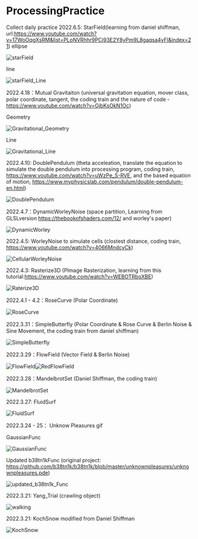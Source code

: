# ProcessingPractice
Collect daily practice</n>
2022.6.5: StarField(learning from daniel shiffman, url:https://www.youtube.com/watch?v=17WoOqgXsRM&list=PLoNVRhhr9PCj93E2Y8yPm9L8gaqsa4yFl&index=21)
ellipse

![starField](https://user-images.githubusercontent.com/59080745/172038545-234509a5-0805-408c-937f-7350214ac70e.gif)

line

![starField_Line](https://user-images.githubusercontent.com/59080745/172038553-d7557c7d-4d1e-4eeb-9b08-147ace42c7a3.gif)

2022.4.18：Mutual Gravitaiton (universal gravitation equation, mover class, polar coordinate, tangent, the coding train and the nature of code - https://www.youtube.com/watch?v=GjbKsOkN1Oc)

Geometry

![Gravitational_Geometry](https://user-images.githubusercontent.com/59080745/163810809-b508ee2a-bab4-4327-8b24-ad67f9f82f47.gif)

Line

![Gravitational_Line](https://user-images.githubusercontent.com/59080745/163802866-6e8b082d-2230-488f-9f54-190d37f4547d.gif)

2022.4.10: DoublePendulum  (theta acceleation, translate the equation to simulate the double pendulum into processing program, coding train, https://www.youtube.com/watch?v=uWzPe_S-RVE, and the based equation of motion, https://www.myphysicslab.com/pendulum/double-pendulum-en.html)

![DoublePendulum](https://user-images.githubusercontent.com/59080745/162608699-5270ecbb-bc35-4bf0-8964-ba671ce01243.gif)

2022.4.7：DynamicWorleyNoise  (space partition, Learning from GLSLversion https://thebookofshaders.com/12/ and worley's paper)

![DynamicWorley](https://user-images.githubusercontent.com/59080745/162165512-6d22a051-7a4e-4dde-9732-c6811ffab950.gif)

2022.4.5: WorleyNoise to simulate cells  (clostest distance, coding train, https://www.youtube.com/watch?v=4066MndcyCk)

![CellularWorleyNoise](https://user-images.githubusercontent.com/59080745/161792308-be462c0d-719a-45ce-9cf2-c8f59e1cd811.png)


2022.4.3: Rasterize3D  (PImage Rasterization, learning from this tutorial:https://www.youtube.com/watch?v=WEBOTRboXBE)

![Raterize3D](https://user-images.githubusercontent.com/59080745/161418765-4ad58b90-8e40-4236-bcdc-44275c70dff7.gif)


2022.4.1 - 4.2：RoseCurve  (Polar Coordinate)

![RoseCurve](https://user-images.githubusercontent.com/59080745/161370796-1bf2397e-00d0-4880-bac1-381dda38e65a.gif)


2022.3.31：SimpleButterfly  (Polar Coordinate & Rose Curve & Berlin Noise & Sine Movement, the coding train from daniel shiffman)

![SimpleButterfly](https://user-images.githubusercontent.com/59080745/161032583-af817677-73ce-40f2-8874-0362170e86db.gif)


2022.3.29：FlowField  (Vector Field & Berlin Noise)

![FlowField](https://user-images.githubusercontent.com/59080745/160614531-00f0c5e7-5a6f-4712-a843-3c5f21911ba9.gif)![RedFlowField](https://user-images.githubusercontent.com/59080745/160604174-1049fd16-3c19-4825-9ed2-4dc645e33c58.gif)


2022.3.28：MandelbrotSet (Daniel Shiffman, the coding train)

![MandelbrotSet](https://user-images.githubusercontent.com/59080745/160363482-0affd032-b473-44e7-85b6-f1a874565e10.gif)


2022.3.27: FluidSurf

![FluidSurf](https://user-images.githubusercontent.com/59080745/160264122-ef0a3d1c-3ff5-4c6c-a553-a6d9f12bd84b.gif)


2022.3.24 - 25： Unknow Pleasures gif

GaussianFunc

![GaussianFunc](https://user-images.githubusercontent.com/59080745/160080673-2480b8b5-67aa-4c28-a5f4-ded9a55e130f.gif)

Updated b38tn1kFunc  (original project: https://github.com/b38tn1k/b38tn1k/blob/master/unknownpleasures/unknownpleasures.pde)

![updated_b38tn1k_Func](https://user-images.githubusercontent.com/59080745/160080977-d50c0539-a219-4eb5-ba1a-b68e0c7c5c96.gif)


2022.3.21: Yang_Trial (crawling object)

![walking](https://user-images.githubusercontent.com/59080745/159198911-755df716-a9a5-4f97-83fb-0d47562d2a98.gif)


2022.3.21: KochSnow modified from Daniel Shiffman

![KochSnow](https://user-images.githubusercontent.com/59080745/159248469-ad7b22cc-acda-424b-8a52-d22c68f30042.png)








